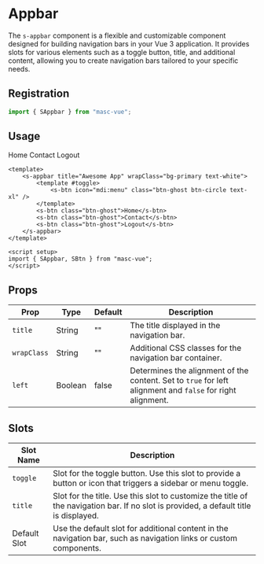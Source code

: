 # Appbar

The `s-appbar` component is a flexible and customizable component designed for building navigation bars in your Vue 3 application. It provides slots for various elements such as a toggle button, title, and additional content, allowing you to create navigation bars tailored to your specific needs.

## Registration

```ts
import { SAppbar } from "masc-vue";
```

## Usage

<div class="vp-raw">
  <s-appbar title="Awesome App" wrapClass="bg-primary text-white">
    <template #toggle>
      <s-btn icon="mdi:menu" class="btn-ghost btn-circle text-xl" />
    </template> 
    <s-btn class="btn-ghost">Home</s-btn>
    <s-btn class="btn-ghost">Contact</s-btn>
    <s-btn class="btn-ghost">Logout</s-btn>
  </s-appbar>
</div>

```vue
<template>
	<s-appbar title="Awesome App" wrapClass="bg-primary text-white">
		<template #toggle>
			<s-btn icon="mdi:menu" class="btn-ghost btn-circle text-xl" />
		</template>
		<s-btn class="btn-ghost">Home</s-btn>
		<s-btn class="btn-ghost">Contact</s-btn>
		<s-btn class="btn-ghost">Logout</s-btn>
	</s-appbar>
</template>

<script setup>
import { SAppbar, SBtn } from "masc-vue";
</script>
```

## Props

| Prop        | Type    | Default | Description                                                                                                |
| ----------- | ------- | ------- | ---------------------------------------------------------------------------------------------------------- |
| `title`     | String  | ""      | The title displayed in the navigation bar.                                                                 |
| `wrapClass` | String  | ""      | Additional CSS classes for the navigation bar container.                                                   |
| `left`      | Boolean | false   | Determines the alignment of the content. Set to `true` for left alignment and `false` for right alignment. |

## Slots

| Slot Name    | Description                                                                                                                           |
| ------------ | ------------------------------------------------------------------------------------------------------------------------------------- |
| `toggle`     | Slot for the toggle button. Use this slot to provide a button or icon that triggers a sidebar or menu toggle.                         |
| `title`      | Slot for the title. Use this slot to customize the title of the navigation bar. If no slot is provided, a default title is displayed. |
| Default Slot | Use the default slot for additional content in the navigation bar, such as navigation links or custom components.                     |
